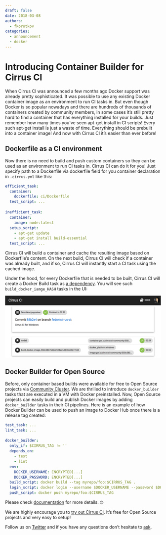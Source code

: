```yaml
---
draft: false
date: 2018-03-08
authors:
  - fkorotkov
categories:
  - announcement
  - docker
---
```


# Introducing Container Builder for Cirrus CI

When Cirrus CI was announced a few months ago Docker support was already pretty sophisticated. It was possible to use any existing Docker container image as an environment to run CI tasks in. But even though Docker is so popular nowadays and there are hundreds of thousands of containers created by community members, in some cases it’s still pretty hard to find a container that has everything installed for your builds. Just remember how many times you’ve seen apt-get install in CI scripts! Every such apt-get install is just a waste of time. Everything should be prebuilt into a container image! And now with Cirrus CI it’s easier than ever before!

<!-- more -->

## Dockerfile as a CI environment

Now there is no need to build and push custom containers so they can be used as an environment to run CI tasks in. Cirrus CI can do it for you! Just specify path to a Dockerfile via dockerfile field for you container declaration in `.cirrus.yml` like this:

```yaml
efficient_task:
  container:
    dockerfile: ci/Dockerfile
  test_script: ...

inefficient_task:
  container:
    image: node:latest
  setup_script:
    - apt-get update
    - apt-get install build-essential
  test_script: ...
```

Cirrus CI will build a container and cache the resulting image based on Dockerfile’s content. On the next build, Cirrus CI will check if a container was already built, and if so, Cirrus CI will instantly start a CI task using the cached image.

Under the hood, for every Dockerfile that is needed to be built, Cirrus CI will create a Docker Build task as [a dependency](https://cirrus-ci.org/guide/writing-tasks/#dependencies). You will see such `build_docker_iamge_HASH` tasks in the UI:

![](/blog/images/dockerfile-as-ci-environment.png)

## Docker Builder for Open Source

Before, only container based builds were available for free to Open Source projects via [Community Cluster](https://cirrus-ci.org/guide/supported-computing-services/#community-cluster). We are thrilled to introduce `docker_builder` tasks that are executed in a VM with Docker preinstalled. Now, Open Source projects can easily build and publish Docker images by adding `docker_builder` tasks in their CI pipelines. Here is an example of how Docker Builder can be used to push an image to Docker Hub once there is a release tag created:

```yaml
test_task: ...
lint_task: ...

docker_builder:
  only_if: $CIRRUS_TAG != ''
  depends_on: 
    - test
    - lint
  env:
    DOCKER_USERNAME: ENCRYPTED[...]
    DOCKER_PASSWORD: ENCRYPTED[...]
  build_script: docker build --tag myrepo/foo:$CIRRUS_TAG .
  login_script: docker login --username $DOCKER_USERNAME --password $DOCKER_PASSWORD
  push_script: docker push myrepo/foo:$CIRRUS_TAG
```

Please check [documentation](https://cirrus-ci.org/guide/docker-builder/) for more details. 🤓

We are highly encourage you to [try out Cirrus CI](http://cirrus-ci.org/#/quick-start). It’s free for Open Source projects and very easy to setup!

Follow us on [Twitter](https://twitter.com/cirrus_labs) and if you have any questions don’t hesitate to [ask](http://cirrus-ci.org/#/support).
